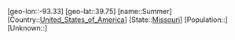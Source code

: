 ﻿---
location: [39.75,-93.33]
type: City
tags:
- geo/City


SpocWebEntityId: 34667
isDeleted: false
confidential: public

---
[geo-lon::-93.33]
[geo-lat::39.75]
[name::Summer]
[Country::[United_States_of_America](geo/Continent/North-America/United_States_of_America.md)]
[State::[Missouri](geo/Continent/North-America/United_States_of_America/Missouri.md)]
[Population::]
[Unknown::]

